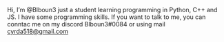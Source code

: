 Hi, I’m @Blboun3
just a student learning programming in Python, C++ and JS. I have some programming skills.
If you want to talk to me, you can conntac me on my discord Blboun3#0084 or using mail cyrda518@gmail.com

